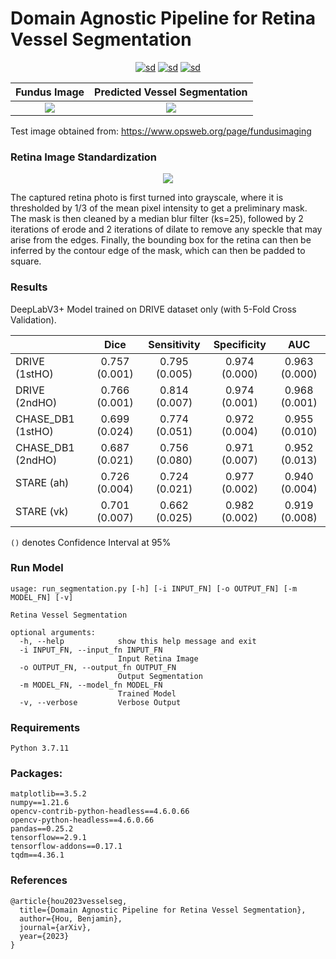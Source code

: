 # Domain Agnostic Pipeline for Retina Vessel Segmentation

<div align="center">

[![sd](https://img.shields.io/badge/Abstract-arXiv-red)](https://arxiv.org/abs/2302.09215)
[![sd](https://img.shields.io/badge/Demo-Streamlit-blue)](http://lazarus.ddns.net:8502)
[![sd](https://img.shields.io/badge/Model_Weights-download-orange)]()

|          Fundus Image          |        Predicted Vessel Segmentation        | 
|:------------------------------:|:-------------------------------------------:|
| ![](assets/ret-hem250-304.jpg) | ![](assets/ret-hem250-304_segmentation.jpg) |

</div>

Test image obtained from: https://www.opsweb.org/page/fundusimaging

### Retina Image Standardization

<div align="center">

![](assets/retina_localization.png)

</div>

The captured retina photo is first turned into grayscale, where it is thresholded by 1/3 of the mean pixel intensity to get a preliminary mask. The mask is then cleaned by a median blur filter (ks=25), followed by 2 iterations of erode and 2 iterations of dilate to remove any speckle that may arise from the edges. Finally, the bounding box for the retina can then be inferred by the contour edge of the mask, which can then be padded to square.

### Results

DeepLabV3+ Model trained on DRIVE dataset only (with 5-Fold Cross Validation).

|                   |     Dice      |  Sensitivity  |  Specificity  |      AUC      |
|:------------------|:-------------:|:-------------:|:-------------:|:-------------:|
| DRIVE (1stHO)     | 0.757 (0.001) | 0.795 (0.005) | 0.974 (0.000) | 0.963 (0.000) | 
| DRIVE (2ndHO)     | 0.766 (0.001) | 0.814 (0.007) | 0.974 (0.001) | 0.968 (0.001) | 
| CHASE_DB1 (1stHO) | 0.699 (0.024) | 0.774 (0.051) | 0.972 (0.004) | 0.955 (0.010) | 
| CHASE_DB1 (2ndHO) | 0.687 (0.021) | 0.756 (0.080) | 0.971 (0.007) | 0.952 (0.013) | 
| STARE (ah)        | 0.726 (0.004) | 0.724 (0.021) | 0.977 (0.002) | 0.940 (0.004) |  
| STARE (vk)        | 0.701 (0.007) | 0.662 (0.025) | 0.982 (0.002) | 0.919 (0.008) | 

`()` denotes Confidence Interval at 95%

### Run Model
```
usage: run_segmentation.py [-h] [-i INPUT_FN] [-o OUTPUT_FN] [-m MODEL_FN] [-v]

Retina Vessel Segmentation

optional arguments:
  -h, --help            show this help message and exit
  -i INPUT_FN, --input_fn INPUT_FN
                        Input Retina Image
  -o OUTPUT_FN, --output_fn OUTPUT_FN
                        Output Segmentation
  -m MODEL_FN, --model_fn MODEL_FN
                        Trained Model
  -v, --verbose         Verbose Output
```

### Requirements

```
Python 3.7.11
```

### Packages:

```
matplotlib==3.5.2
numpy==1.21.6
opencv-contrib-python-headless==4.6.0.66
opencv-python-headless==4.6.0.66
pandas==0.25.2
tensorflow==2.9.1
tensorflow-addons==0.17.1
tqdm==4.36.1
```

### References

```
@article{hou2023vesselseg,
  title={Domain Agnostic Pipeline for Retina Vessel Segmentation},
  author={Hou, Benjamin},
  journal={arXiv},
  year={2023}
}
```

